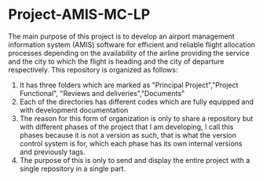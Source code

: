 # Project-AMIS-MC-LP
The main purpose of this project is to develop an airport management information system (AMIS) software for efficient and reliable flight allocation processes depending on the availability of the airline providing the service and the city to which the flight is heading and the city of departure respectively.
This repository is organized as follows:
1. It has three folders which are marked as "Principal Project","Project Functional", "Reviews and deliveries","Documents"
2. Each of the directories has different codes which are fully equipped and with development documentation
3. The reason for this form of organization is only to share a repository but with different phases of the project that I am developing, I call this phases because it is not a version as such, that is what the version control system is for, which each phase has its own internal versions and previously tags.
4. The purpose of this is only to send and display the entire project with a single repository in a single part.
